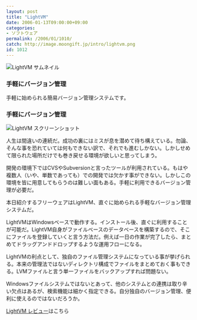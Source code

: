 ```yaml
---
layout: post
title: "LightVM"
date: 2006-01-13T09:00:00+09:00
categories:
- ソフトウェア
permalink: /2006/01/1010/
catch: http://image.moongift.jp/intro/lightvm.png
id: 1012
---
```

 ![LightVM サムネイル](http://image.moongift.jp/intro/lightvm.t.png "LightVM サムネイル")
  

### 手軽にバージョン管理
  
手軽に始められる簡易バージョン管理システムです。  
<!--more-->  

### 手軽にバージョン管理
  

![LightVM スクリーンショット](http://image.moongift.jp/intro/lightvm.png "LightVM スクリーンショット")

  

人生は間違いの連続だ。成功の裏にはミスが息を潜めて待ち構えている。勿論、そんな事を恐れていては何もできない訳で、それでも進むしかない。しかしせめて限られた場所だけでも巻き戻せる環境が欲しいと思ってしまう。

  

開発の環境下ではCVSやSubversionと言ったツールが利用されている。もはや複数人（いや、単数であっても）での開発では欠かす事ができない。しかしこの環境を皆に用意してもらうのは難しい面もある。手軽に利用できるバージョン管理が必要だ。

  

本日紹介するフリーウェアはLightVM、直ぐに始められる手軽なバージョン管理システムだ。

  

LightVMはWindowsベースで動作する。インストール後、直ぐに利用することが可能だ。LightVM自身がファイルベースのデータベースを構築するので、そこにファイルを登録していくと言う方法だ。例えば一日の作業が完了したら、まとめてドラッグアンドドロップするような運用フローになる。

  

LightVMの利点として、独自のファイル管理システムになっている事が挙げられる。本来の管理法ではないディレクトリ構成でファイルをまとめておく事もできる。LVMファイルと言う単一ファイルをバックアップすれば問題ない。

  

Windowsファイルシステムではないとあって、他のシステムとの連携は取り辛い欠点はあるが、検索機能は細かく指定できる。自分独自のバージョン管理、便利に使えるのではないだろうか。

  

[LightVM レビュー](http://fw.moongift.jp/review/i-1016.html)はこちら

